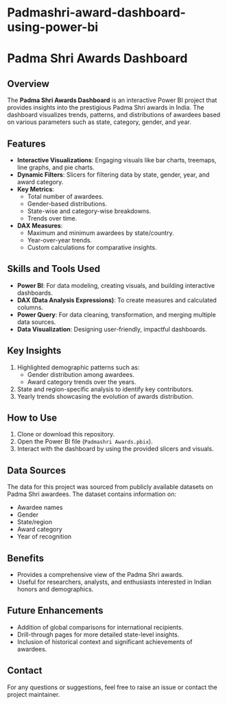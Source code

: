 # Padmashri-award-dashboard-using-power-bi
# Padma Shri Awards Dashboard

## Overview

The **Padma Shri Awards Dashboard** is an interactive Power BI project that provides insights into the prestigious Padma Shri awards in India. The dashboard visualizes trends, patterns, and distributions of awardees based on various parameters such as state, category, gender, and year.

## Features

- **Interactive Visualizations**: Engaging visuals like bar charts, treemaps, line graphs, and pie charts.
- **Dynamic Filters**: Slicers for filtering data by state, gender, year, and award category.
- **Key Metrics**:
  - Total number of awardees.
  - Gender-based distributions.
  - State-wise and category-wise breakdowns.
  - Trends over time.
- **DAX Measures**:
  - Maximum and minimum awardees by state/country.
  - Year-over-year trends.
  - Custom calculations for comparative insights.

## Skills and Tools Used

- **Power BI**: For data modeling, creating visuals, and building interactive dashboards.
- **DAX (Data Analysis Expressions)**: To create measures and calculated columns.
- **Power Query**: For data cleaning, transformation, and merging multiple data sources.
- **Data Visualization**: Designing user-friendly, impactful dashboards.

## Key Insights

1. Highlighted demographic patterns such as:
   - Gender distribution among awardees.
   - Award category trends over the years.
2. State and region-specific analysis to identify key contributors.
3. Yearly trends showcasing the evolution of awards distribution.

## How to Use

1. Clone or download this repository.
2. Open the Power BI file (`Padmashri Awards.pbix`).
3. Interact with the dashboard by using the provided slicers and visuals.

## Data Sources

The data for this project was sourced from publicly available datasets on Padma Shri awardees. The dataset contains information on:

- Awardee names
- Gender
- State/region
- Award category
- Year of recognition

## Benefits

- Provides a comprehensive view of the Padma Shri awards.
- Useful for researchers, analysts, and enthusiasts interested in Indian honors and demographics.

## Future Enhancements

- Addition of global comparisons for international recipients.
- Drill-through pages for more detailed state-level insights.
- Inclusion of historical context and significant achievements of awardees.

## Contact

For any questions or suggestions, feel free to raise an issue or contact the project maintainer.

